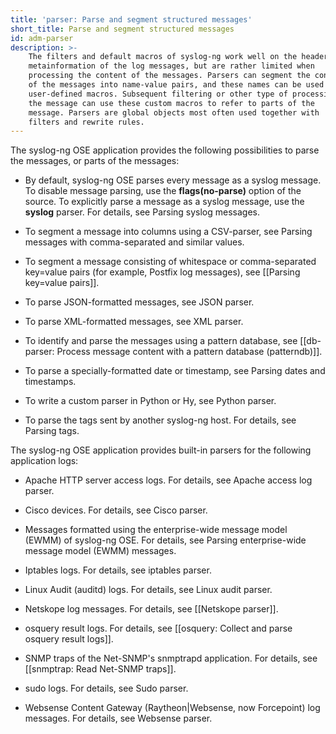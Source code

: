 ```yaml
---
title: 'parser: Parse and segment structured messages'
short_title: Parse and segment structured messages
id: adm-parser
description: >-
    The filters and default macros of syslog-ng work well on the headers and
    metainformation of the log messages, but are rather limited when
    processing the content of the messages. Parsers can segment the content
    of the messages into name-value pairs, and these names can be used as
    user-defined macros. Subsequent filtering or other type of processing of
    the message can use these custom macros to refer to parts of the
    message. Parsers are global objects most often used together with
    filters and rewrite rules.
---
```


The syslog-ng OSE application provides the following possibilities to
parse the messages, or parts of the messages:

- By default, syslog-ng OSE parses every message as a syslog message.
    To disable message parsing, use the **flags(no-parse)** option of
    the source. To explicitly parse a message as a syslog message, use
    the **syslog** parser. For details, see
    Parsing syslog messages.
- To segment a message into columns using a CSV-parser, see
    Parsing messages with comma-separated and similar values.

- To segment a message consisting of whitespace or comma-separated
    key=value pairs (for example, Postfix log messages), see
    [[Parsing key=value pairs]].
- To parse JSON-formatted messages, see JSON parser.

- To parse XML-formatted messages, see XML parser.

- To identify and parse the messages using a pattern database, see
    [[db-parser: Process message content with a pattern database (patterndb)]].

- To parse a specially-formatted date or timestamp, see
    Parsing dates and timestamps.
- To write a custom parser in Python or Hy, see
    Python parser.
- To parse the tags sent by another syslog-ng host. For details, see
    Parsing tags.

The syslog-ng OSE application provides built-in parsers for the
following application logs:

- Apache HTTP server access logs. For details, see
    Apache access log parser.
- Cisco devices. For details, see Cisco parser.

- Messages formatted using the enterprise-wide message model (EWMM) of
    syslog-ng OSE. For details, see
    Parsing enterprise-wide message model (EWMM) messages.

- Iptables logs. For details, see iptables parser.

- Linux Audit (auditd) logs. For details, see
    Linux audit parser.
- Netskope log messages. For details, see
    [[Netskope parser]].
- osquery result logs. For details, see
    [[osquery: Collect and parse osquery result logs]].

- SNMP traps of the Net-SNMP\'s snmptrapd
    application. For details, see
    [[snmptrap: Read Net-SNMP traps]].
- sudo logs. For details, see Sudo parser.
- Websense Content Gateway (Raytheon\|Websense, now Forcepoint) log
    messages. For details, see Websense parser.
